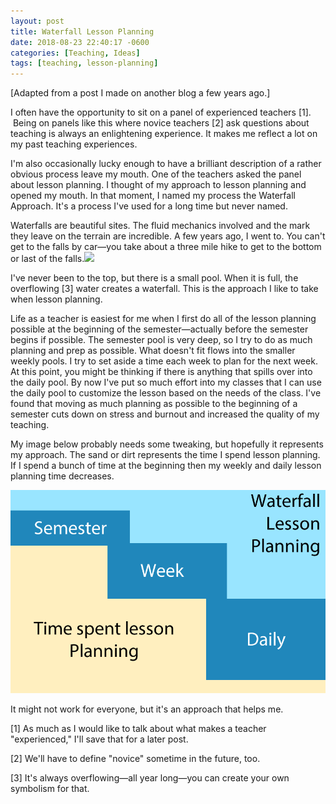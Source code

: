 ```yaml
---
layout: post
title: Waterfall Lesson Planning
date: 2018-08-23 22:40:17 -0600
categories: [Teaching, Ideas]
tags: [teaching, lesson-planning]
---
```

[Adapted from a post I made on another blog a few years ago.]

I often have the opportunity to sit on a panel of experienced teachers [1].  Being on panels like this where novice teachers [2] ask questions about teaching is always an enlightening experience. It makes me reflect a lot on my past teaching experiences.
<!--more-->
I'm also occasionally lucky enough to have a brilliant description of a rather obvious process leave my mouth. One of the teachers asked the panel about lesson planning. I thought of my approach to lesson planning and opened my mouth. In that moment, I named my process the Waterfall Approach. It's a process I've used for a long time but never named.

Waterfalls are beautiful sites. The fluid mechanics involved and the mark they leave on the terrain are incredible. A few years ago, I went to. You can't get to the falls by car—you take about a three mile hike to get to the bottom or last of the falls.[![](http://upload.wikimedia.org/wikipedia/commons/e/e8/Calf_Creek_falls.jpg)](http://upload.wikimedia.org/wikipedia/commons/e/e8/Calf_Creek_falls.jpg)

I've never been to the top, but there is a small pool. When it is full, the overflowing [3] water creates a waterfall. This is the approach I like to take when lesson planning.

Life as a teacher is easiest for me when I first do all of the lesson planning possible at the beginning of the semester—actually before the semester begins if possible. The semester pool is very deep, so I try to do as much planning and prep as possible. What doesn't fit flows into the smaller weekly pools. I try to set aside a time each week to plan for the next week. At this point, you might be thinking if there is anything that spills over into the daily pool. By now I've put so much effort into my classes that I can use the daily pool to customize the lesson based on the needs of the class. I've found that moving as much planning as possible to the beginning of a semester cuts down on stress and burnout and increased the quality of my teaching.

My image below probably needs some tweaking, but hopefully it represents my approach. The sand or dirt represents the time I spend lesson planning. If I spend a bunch of time at the beginning then my weekly and daily lesson planning time decreases.

![](/assets/images/WaterfallLessonPlanning.png)

It might not work for everyone, but it's an approach that helps me.

[1] As much as I would like to talk about what makes a teacher "experienced," I'll save that for a later post.

[2] We'll have to define "novice" sometime in the future, too.

[3] It's always overflowing—all year long—you can create your own symbolism for that.